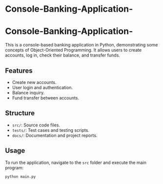 # Console-Banking-Application-
# Console-Banking-Application-
This is a console-based banking application in Python, demonstrating some concepts of Object-Oriented Programming. It allows users to create accounts, log in, check their balance, and transfer funds.

## Features
- Create new accounts.
- User login and authentication.
- Balance inquiry.
- Fund transfer between accounts.

## Structure
- `src/`: Source code files.
- `tests/`: Test cases and testing scripts.
- `docs/`: Documentation and project reports.

## Usage
To run the application, navigate to the `src` folder and execute the main program:
```bash
python main.py
